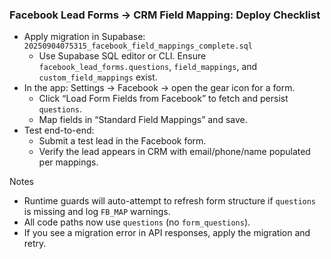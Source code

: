 ### Facebook Lead Forms → CRM Field Mapping: Deploy Checklist

- Apply migration in Supabase: `20250904075315_facebook_field_mappings_complete.sql`
  - Use Supabase SQL editor or CLI. Ensure `facebook_lead_forms.questions`, `field_mappings`, and `custom_field_mappings` exist.
- In the app: Settings → Facebook → open the gear icon for a form.
  - Click “Load Form Fields from Facebook” to fetch and persist `questions`.
  - Map fields in “Standard Field Mappings” and save.
- Test end-to-end:
  - Submit a test lead in the Facebook form.
  - Verify the lead appears in CRM with email/phone/name populated per mappings.

Notes
- Runtime guards will auto-attempt to refresh form structure if `questions` is missing and log `FB_MAP` warnings.
- All code paths now use `questions` (no `form_questions`).
- If you see a migration error in API responses, apply the migration and retry.

